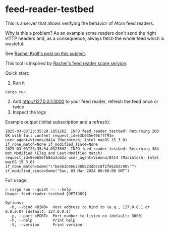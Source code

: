# feed-reader-testbed

This is a server that allows verifying the behavior of Atom feed readers.

Why is this a problem? As an example some readers don't send the right HTTP
headers and, as a consequence, always fetch the whole feed which is wasteful.

See [Rachel Kroll's post on this subject](https://rachelbythebay.com/w/2023/01/18/http/).

This tool is inspired by [Rachel's feed reader score service](https://rachelbythebay.com/w/2024/05/30/fs/).

Quick start:

1. Run it

```
cargo run
```

2. Add http://127.0.0.1:3000 to your feed reader, refresh the feed once or twice
3. Inspect the logs

Example output (initial subscription and a refresh):

```
2025-03-03T23:35:29.185126Z  INFO feed_reader_testbed: Returning 200 OK with full content request_id=53b035e40bf7f91e user_agent=Vienna/8414 (Macintosh; Intel macOS 15_3_0) if_none_match=None if_modified_since=None
2025-03-03T23:35:54.032359Z  INFO feed_reader_testbed: Returning 304 Not Modified (ETag and Last-Modified match) request_id=8eeb56fb8ea3c62a user_agent=Vienna/8414 (Macintosh; Intel macOS 15_3_0) if_none_match=Some("\"be363b466230b823db7c8f2f6626dc90\"") if_modified_since=Some("Sun, 03 Mar 2024 00:00:00 GMT")
```

Full usage:

```
> cargo run --quiet -- --help
Usage: feed-reader-testbed [OPTIONS]

Options:
  -b, --bind <BIND>  Host address to bind to (e.g., 127.0.0.1 or 0.0.0.0) [default: 127.0.0.1]
  -p, --port <PORT>  Port number to listen on [default: 3000]
  -h, --help         Print help
  -V, --version      Print version
```
